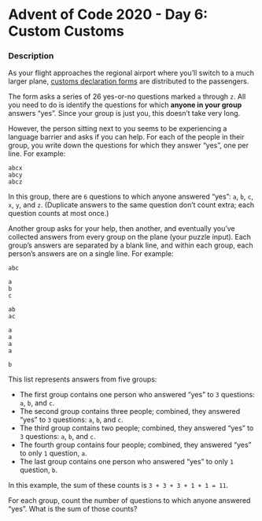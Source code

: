 Advent of Code 2020 - Day 6: Custom Customs
================

### Description

As your flight approaches the regional airport where you’ll switch to a
much larger plane, [customs declaration
forms](https://en.wikipedia.org/wiki/Customs_declaration) are
distributed to the passengers.

The form asks a series of 26 yes-or-no questions marked `a` through `z`.
All you need to do is identify the questions for which **anyone in your
group** answers “yes”. Since your group is just you, this doesn’t take
very long.

However, the person sitting next to you seems to be experiencing a
language barrier and asks if you can help. For each of the people in
their group, you write down the questions for which they answer “yes”,
one per line. For example:

    abcx
    abcy
    abcz

In this group, there are `6` questions to which anyone answered “yes”:
`a`, `b`, `c`, `x`, `y`, and `z`. (Duplicate answers to the same
question don’t count extra; each question counts at most once.)

Another group asks for your help, then another, and eventually you’ve
collected answers from every group on the plane (your puzzle input).
Each group’s answers are separated by a blank line, and within each
group, each person’s answers are on a single line. For example:

    abc
    
    a
    b
    c
    
    ab
    ac
    
    a
    a
    a
    a
    
    b

This list represents answers from five groups:

  - The first group contains one person who answered “yes” to `3`
    questions: `a`, `b`, and `c`.
  - The second group contains three people; combined, they answered
    “yes” to `3` questions: `a`, `b`, and `c`.
  - The third group contains two people; combined, they answered “yes”
    to `3` questions: `a`, `b`, and `c`.
  - The fourth group contains four people; combined, they answered “yes”
    to only `1` question, `a`.
  - The last group contains one person who answered “yes” to only `1`
    question, `b`.

In this example, the sum of these counts is `3 + 3 + 3 + 1 + 1 = 11`.

For each group, count the number of questions to which anyone answered
“yes”. What is the sum of those counts?
